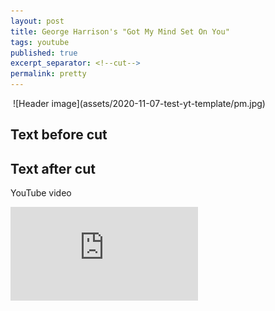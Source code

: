 ```yaml
---
layout: post
title: George Harrison's "Got My Mind Set On You"
tags: youtube
published: true
excerpt_separator: <!--cut-->
permalink: pretty
---
```

<img src="assets/plug.png" style="height: 0; width: 0;">
![Header image](assets/2020-11-07-test-yt-template/pm.jpg)

## Text before cut

<!--cut-->

## Text after cut


YouTube video
<iframe style="width=100%; height=auto" src="https://www.youtube.com/embed/6ZwjdGSqO0k" frameborder="0" allow="accelerometer; autoplay; clipboard-write; encrypted-media; gyroscope; picture-in-picture" allowfullscreen></iframe>